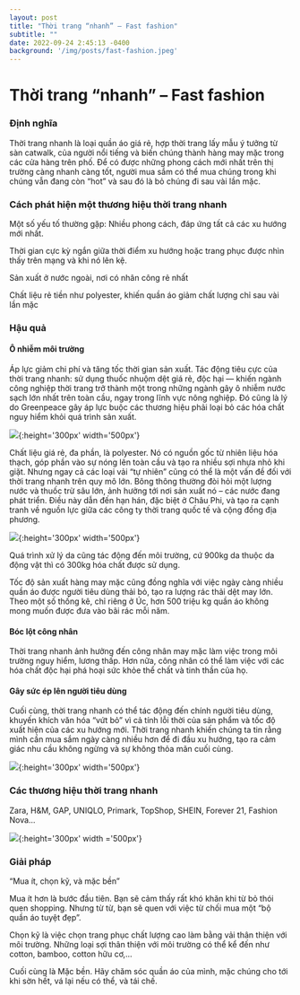 ```yaml
---
layout: post
title: "Thời trang “nhanh” – Fast fashion"
subtitle: ""
date: 2022-09-24 2:45:13 -0400
background: '/img/posts/fast-fashion.jpeg'
---
```

# Thời trang “nhanh” – Fast fashion

### Định nghĩa 
Thời trang nhanh là loại quần áo giá rẻ, hợp thời trang lấy mẫu ý tưởng từ sàn catwalk, của người nổi tiếng và biến chúng thành hàng may mặc trong các cửa hàng trên phố. Để có được những phong cách mới nhất trên thị trường càng nhanh càng tốt, người mua sắm có thể mua chúng trong khi chúng vẫn đang còn “hot” và sau đó là bỏ chúng đi sau vài lần mặc. 

### Cách phát hiện một thương hiệu thời trang nhanh
Một số yếu tố thường gặp: 
Nhiều phong cách, đáp ứng tất cả các xu hướng mới nhất.

Thời gian cực kỳ ngắn giữa thời điểm xu hướng hoặc trang phục được nhìn thấy trên mạng và khi nó lên kệ.

Sản xuất ở nước ngoài, nơi có nhân công rẻ nhất

Chất liệu rẻ tiền  như polyester, khiến quần áo giảm chất lượng chỉ sau vài lần mặc 
### Hậu quả

#### Ô nhiễm môi trường
Áp lực giảm chi phí và tăng tốc thời gian sản xuất. Tác động tiêu cực của thời trang nhanh: sử dụng thuốc nhuộm dệt giá rẻ, độc hại — khiến ngành công nghiệp thời trang trở thành một trong những ngành gây ô nhiễm nước sạch lớn nhất trên toàn cầu, ngay trong lĩnh vực nông nghiệp. Đó cũng là lý do Greenpeace gây áp lực buộc các thương hiệu phải loại bỏ các hóa chất nguy hiểm khỏi quá trình sản xuất.

![](https://ielts1984.vn/wp-content/uploads/2021/03/Fast-fashion-environmental-impacts-1.jpg){:height='300px' width='500px'}

Chất liệu giá rẻ, đa phần, là polyester. Nó có nguồn gốc từ nhiên liệu hóa thạch, góp phần vào sự nóng lên toàn cầu và tạo ra nhiều sợi nhựa nhỏ khi giặt. Nhưng ngay cả các loại vải “tự nhiên” cũng có thể là một vấn đề đối với thời trang nhanh trên quy mô lớn. Bông thông thường đòi hỏi một lượng nước và thuốc trừ sâu lớn, ảnh hưởng tới nơi sản xuất nó – các nước đang phát triển. Điều này dẫn đến hạn hán, đặc biệt ở Châu Phi, và tạo ra cạnh tranh về nguồn lực giữa các công ty thời trang quốc tế và cộng đồng địa phương.

![](https://www.ethicalconsumer.org/sites/default/files/styles/primary_image_large/public/images/2021-04/scarf-pixabay.jpg?h=52d3fcb6&itok=KYntfzek){:height='300px' width='500px'}

Quá trình xử lý da cũng tác động đến môi trường, cứ 900kg da thuộc da động vật thì có 300kg hóa chất được sử dụng.

Tốc độ sản xuất hàng may mặc cũng đồng nghĩa với việc ngày càng nhiều quần áo được người tiêu dùng thải bỏ, tạo ra lượng rác thải dệt may lớn. Theo một số thống kê, chỉ riêng ở Úc, hơn 500 triệu kg quần áo không mong muốn được đưa vào bãi rác mỗi năm.

#### Bóc lột công nhân
Thời trang nhanh ảnh hưởng đến công nhân may mặc làm việc trong môi trường nguy hiểm, lương thấp. Hơn nữa, công nhân có thể làm việc với các hóa chất độc hại phá hoại sức khỏe thể chất và tinh thần của họ.


#### Gây sức ép lên người tiêu dùng
Cuối cùng, thời trang nhanh có thể tác động đến chính người tiêu dùng, khuyến khích văn hóa “vứt bỏ” vì cả tính lỗi thời của sản phẩm và tốc độ xuất hiện của các xu hướng mới. Thời trang nhanh khiến chúng ta tin rằng mình cần mua sắm ngày càng nhiều hơn để đi đầu xu hướng, tạo ra cảm giác nhu cầu không ngừng và sự không thỏa mãn cuối cùng. 

![](http://www.focusingfuture.com/wp-content/uploads/sites/2/2018/10/fast-fashions-path-to-sustainability.png){:height='300px' width='500px'}

### Các thương hiệu thời trang nhanh

Zara, H&M, GAP, UNIQLO, Primark, TopShop, SHEIN, Forever 21, Fashion Nova…

![](https://i0.wp.com/fashionretail.blog/wp-content/uploads/2019/04/leading-fashion-brands-mass-market-fashion-retailers-inditex-hm-gap-fast-retailing.jpg?fit=1200%2C553&ssl=1){:height='300px' width ='500px'}

### Giải pháp
“Mua ít, chọn kỹ, và mặc bền”

Mua ít hơn là bước đầu tiên. Bạn sẽ cảm thấy rất khó khăn khi từ bỏ thói quen shopping. Nhưng từ từ, bạn sẽ quen với việc từ chối mua một “bộ quần áo tuyệt đẹp”. 

Chọn kỹ là việc chọn trang phục chất lượng cao làm bằng vải thân thiện với môi trường. Những loại sợi thân thiện với môi trường có thể kể đến như cotton, bamboo, cotton hữu cơ,... 

Cuối cùng là Mặc bền. Hãy chăm sóc quần áo của mình, mặc chúng cho tới khi sờn hết, vá lại nếu có thể, và tái chế.

